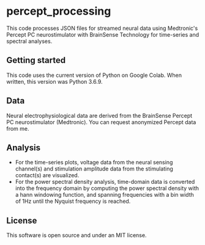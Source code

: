 # percept_processing

This code processes JSON files for streamed neural data using Medtronic's Percept PC neurostimulator
with BrainSense Technology for time-series and spectral analyses. 

## Getting started
This code uses the current version of Python on Google Colab. When written, this version was Python 3.6.9. 

## Data
Neural electrophysiological data are derived from the BrainSense Percept PC neurostimulator (Medtronic). 
You can request anonymized Percept data from me.

## Analysis
* For the time-series plots, voltage data from the neural sensing channel(s) and stimulation amplitude data from the stimulating contact(s) are visualized.
* For the power spectral density analysis, time-domain data is converted into the frequency domain by computing the power spectral density with a hann windowing function, and spanning frequencies with a bin width of 1Hz until the Nyquist frequency is reached.

## License
This software is open source and under an MIT license.
